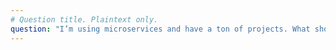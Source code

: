 ```yaml
---
# Question title. Plaintext only.
question: "I’m using microservices and have a ton of projects. What should I do?"
---
```

